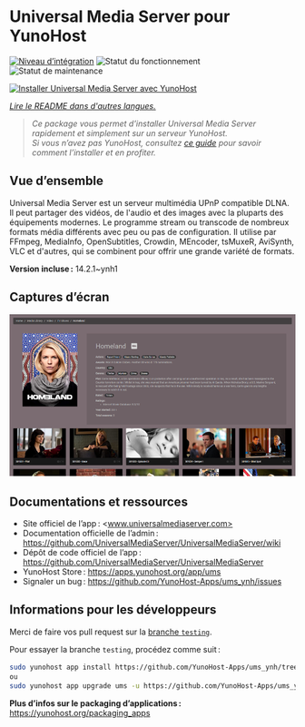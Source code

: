 <!--
Nota bene : ce README est automatiquement généré par <https://github.com/YunoHost/apps/tree/master/tools/readme_generator>
Il NE doit PAS être modifié à la main.
-->

# Universal Media Server pour YunoHost

[![Niveau d’intégration](https://dash.yunohost.org/integration/ums.svg)](https://ci-apps.yunohost.org/ci/apps/ums/) ![Statut du fonctionnement](https://ci-apps.yunohost.org/ci/badges/ums.status.svg) ![Statut de maintenance](https://ci-apps.yunohost.org/ci/badges/ums.maintain.svg)

[![Installer Universal Media Server avec YunoHost](https://install-app.yunohost.org/install-with-yunohost.svg)](https://install-app.yunohost.org/?app=ums)

*[Lire le README dans d'autres langues.](./ALL_README.md)*

> *Ce package vous permet d’installer Universal Media Server rapidement et simplement sur un serveur YunoHost.*  
> *Si vous n’avez pas YunoHost, consultez [ce guide](https://yunohost.org/install) pour savoir comment l’installer et en profiter.*

## Vue d’ensemble

Universal Media Server est un serveur multimédia UPnP compatible DLNA. Il peut partager des vidéos, de l'audio et des images avec la pluparts des équipements modernes. 
Le programme stream ou transcode de nombreux formats média différents avec peu ou pas de configuration. Il utilise par FFmpeg, MediaInfo, OpenSubtitles, Crowdin, MEncoder, tsMuxeR, AviSynth, VLC et d'autres, qui se combinent pour offrir une grande variété de formats.

**Version incluse :** 14.2.1~ynh1

## Captures d’écran

![Capture d’écran de Universal Media Server](./doc/screenshots/screenshot.png)

## Documentations et ressources

- Site officiel de l’app : <www.universalmediaserver.com>
- Documentation officielle de l’admin : <https://github.com/UniversalMediaServer/UniversalMediaServer/wiki>
- Dépôt de code officiel de l’app : <https://github.com/UniversalMediaServer/UniversalMediaServer>
- YunoHost Store : <https://apps.yunohost.org/app/ums>
- Signaler un bug : <https://github.com/YunoHost-Apps/ums_ynh/issues>

## Informations pour les développeurs

Merci de faire vos pull request sur la [branche `testing`](https://github.com/YunoHost-Apps/ums_ynh/tree/testing).

Pour essayer la branche `testing`, procédez comme suit :

```bash
sudo yunohost app install https://github.com/YunoHost-Apps/ums_ynh/tree/testing --debug
ou
sudo yunohost app upgrade ums -u https://github.com/YunoHost-Apps/ums_ynh/tree/testing --debug
```

**Plus d’infos sur le packaging d’applications :** <https://yunohost.org/packaging_apps>
